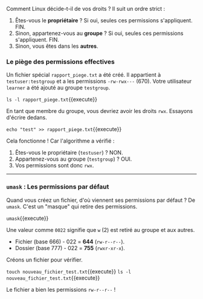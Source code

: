 Comment Linux décide-t-il de vos droits ? Il suit un ordre strict :
1. Êtes-vous le **propriétaire** ? Si oui, seules ces permissions s'appliquent. FIN.
2. Sinon, appartenez-vous au **groupe** ? Si oui, seules ces permissions s'appliquent. FIN.
3. Sinon, vous êtes dans les **autres**.

### Le piège des permissions effectives

Un fichier spécial `rapport_piege.txt` a été créé. Il appartient à `testuser:testgroup` et a les permissions `-rw-rwx---` (670). Votre utilisateur `learner` a été ajouté au groupe `testgroup`.

`ls -l rapport_piege.txt`{{execute}}

En tant que membre du groupe, vous devriez avoir les droits `rwx`. Essayons d'écrire dedans.

`echo "test" >> rapport_piege.txt`{{execute}}

Cela fonctionne ! Car l'algorithme a vérifié :
1.  Êtes-vous le propriétaire (`testuser`) ? NON.
2.  Appartenez-vous au groupe (`testgroup`) ? OUI.
3.  Vos permissions sont donc `rwx`.

---
### `umask` : Les permissions par défaut

Quand vous créez un fichier, d'où viennent ses permissions par défaut ? De `umask`. C'est un "masque" qui retire des permissions.

`umask`{{execute}}

Une valeur comme `0022` signifie que `w` (2) est retiré au groupe et aux autres.
-   Fichier (base 666) - 022 = **644** (`rw-r--r--`).
-   Dossier (base 777) - 022 = **755** (`rwxr-xr-x`).

Créons un fichier pour vérifier.

`touch nouveau_fichier_test.txt`{{execute}}
`ls -l nouveau_fichier_test.txt`{{execute}}

Le fichier a bien les permissions `rw-r--r--` !